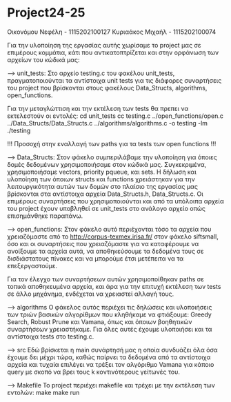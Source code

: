 # Project24-25

Οικονόμου Νεφέλη - 1115202100127
Κυριαάκος Μιχαήλ - 1115202100074

Για την υλοποίηση της εργασίας αυτής χωρίσαμε το project μας σε επιμέρους κομμάτια, κάτι που αντικατοπτρίζεται και στην ορφάνωση των αρχείων του κώδικά μας:

--> unit_tests:
Στο αρχείο testing.c του φακέλου unit_tests, πραγματοποιούνται τα αντίστοιχα unit tests για τις διάφορες συναρτήσεις του project που βρίσκονται στους φακέλους Data_Structs, algorithms, open_functions.

Για την μεταγλώττιση και την εκτέλεση των tests θα πρεπει να εκτελεστούν οι εντολές:
cd unit_tests
cc testing.c ../open_functions/open.c ../Data_Structs/Data_Structs.c ../algorithms/algorithms.c -o testing -lm
./testing

!!! Προσοχή στην εναλλαγή των paths για τα tests των open functions !!!

--> Data_Structs:
Στον φάκελο συμπεριλάβαμε την υλοποίηση για όποιες δομές δεδομένων χρησιμοποιήσαμε στον κώδικά μας. Συγκεκριμένα, χρησιμοποιήσαμε vectors, priority pqueue, και sets. Η δήλωση και υλοποίηση των όποιων structs και functions χρειάστηκαν για την λειτουργικότητα αυτών των δομών στο πλαίσιο της εργασίας μας βρίσκονται στα αντίστοιχα αρχεία Data_Structs.h, Data_Structs.c. Οι επιμέρους συναρτήσεις που χρησιμοποιούνται και από τα υπόλοιπα αρχεία του project έχουν υποβληθεί σε unit_tests στο ανάλογο αρχείο οπώς επισημάνθηκε παραπάνω.

--> open_functions:
Στον φάκελο αυτό περιέχονται τόσο τα αρχεία που χρειαζόμαστε από το http://corpus-texmex.irisa.fr/ στον φάκελο siftsmall, όσο και οι συναρτήσεις που χρειαζόμαστε για να καταφέρουμε να ανοίξουμε τα αρχεία αυτά, να αποθηκεύσουμε τα δεδομένα τους σε δισδιάστατους πίνακες και να μπορούμε έτσι μετέπειτα να τα επεξεργαστούμε.

Για τον έλεγχο των συναρτήσεων αυτών χρησιμοποίθηκαν paths σε τοπικά αποθηκευμένα αρχεία, και άρα για την επιτυχή εκτέλεση των tests σε άλλο μηχάνημα, ενδέχεται να χρειαστεί αλλαγή τους.

--> algorithms
Ο φάκελος αυτός περιέχει τις δηλώσεις και υλοποιήσεις των τριών βασικών αλγορίθμων που κληθήκαμε να φτιάξουμε: Greedy Search, Robust  Prune και Vamana, όπως και όποιων βοηθητικών συναρτήσεων χρειαστήκαμε. Για όλες αυτές έχουμε υλοποιήσει και τα αντίστοιχα tests στο testing.c.

--> src
Εδώ βρίσκεται η main συνάρτησή μας η οποία συνδυάζει όλα όσα έχουμε δει μέχρι τώρα, καθώς παίρνει τα δεδομένα από τα αντίστοιχα αρχεία και τυχαία επιλέγει να τρέξει τον αλγόριθμο Vamana για κάποιο query με σκοπό να βρει τους k κοντινότερους γείτωνές του.

--> Makefile
Το project περιέχει makefile και τρέχει με την εκτέλεση των εντολών: 
make 
make run